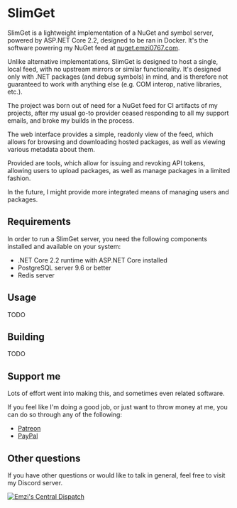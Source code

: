 # SlimGet
SlimGet is a lightweight implementation of a NuGet and symbol server, powered by ASP.NET Core 2.2, designed to be ran
in Docker. It's the software powering my NuGet feed at [nuget.emzi0767.com](https://nuget.emzi0767.com/).

Unlike alternative implementations, SlimGet is designed to host a single, local feed, with no upstream mirrors or
similar functionality. It's designed only with .NET packages (and debug symbols) in mind, and is therefore not
guaranteed to work with anything else (e.g. COM interop, native libraries, etc.).

The project was born out of need for a NuGet feed for CI artifacts of my projects, after my usual go-to provider
ceased responding to all my support emails, and broke my builds in the process.

The web interface provides a simple, readonly view of the feed, which allows for browsing and downloading hosted
packages, as well as viewing various metadata about them.

Provided are tools, which allow for issuing and revoking API tokens, allowing users to upload packages, as well as
manage packages in a limited fashion.

In the future, I might provide more integrated means of managing users and packages.

## Requirements
In order to run a SlimGet server, you need the following components installed and available on your system:
- .NET Core 2.2 runtime with ASP.NET Core installed
- PostgreSQL server 9.6 or better
- Redis server

## Usage
TODO

## Building
TODO

## Support me
Lots of effort went into making this, and sometimes even related software.

If you feel like I'm doing a good job, or just want to throw money at me, you can do so through any of the following:
- [Patreon](https://www.patreon.com/emzi0767)
- [PayPal](https://paypal.me/Emzi0767/5USD)

## Other questions
If you have other questions or would like to talk in general, feel free to visit my Discord server.

[![Emzi's Central Dispatch](https://discordapp.com/api/guilds/207879549394878464/embed.png?style=banner1)](https://discord.gg/rGKrJDR)
